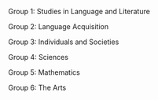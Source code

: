 
Group 1: Studies in Language and Literature

Group 2: Language Acquisition

Group 3: Individuals and Societies

Group 4: Sciences

Group 5: Mathematics

Group 6: The Arts